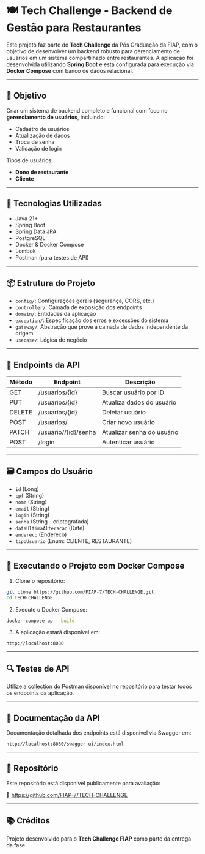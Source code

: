 # 🍽️ Tech Challenge - Backend de Gestão para Restaurantes

Este projeto faz parte do **Tech Challenge** da Pós Graduação da FIAP, com o objetivo de desenvolver um backend robusto para gerenciamento de usuários em um sistema compartilhado entre restaurantes. A aplicação foi desenvolvida utilizando **Spring Boot** e está configurada para execução via **Docker Compose** com banco de dados relacional.

---

## 📌 Objetivo

Criar um sistema de backend completo e funcional com foco no **gerenciamento de usuários**, incluindo:

- Cadastro de usuários
- Atualização de dados
- Troca de senha
- Validação de login

Tipos de usuários:
- **Dono de restaurante**
- **Cliente**

---

## 🧰 Tecnologias Utilizadas

- Java 21+
- Spring Boot
- Spring Data JPA
- PostgreSQL
- Docker & Docker Compose
- Lombok
- Postman (para testes de API)

---

## 📦 Estrutura do Projeto

- `config/`: Configurações gerais (segurança, CORS, etc.)
- `controller/`: Camada de exposição dos endpoints
- `domain/`: Entidades da aplicação
- `exception/`: Especificação dos erros e excessões do sistema
- `gateway/`: Abstração que prove a camada de dados independente da origem 
- `usecase/`: Lógica de negócio

---

## 🧪 Endpoints da API

| Método | Endpoint          | Descrição                        |
|--------|-------------------|----------------------------------|
| GET    | /usuarios/{id}     | Buscar usuário por ID         |
| PUT    | /usuarios/{id}     | Atualiza dados do usuário         |
| DELETE    | /usuarios/{id}     | Deletar usuário         |
| POST    | /usuarios/     | Criar novo usuário         |
| PATCH    | /usuario//{id}/senha     | Atualizar senha do usuário         |
| POST    | /login     | Autenticar usuário         |
---

## 🗃️ Campos do Usuário

- `id` (Long)
- `cpf` (String)
- `nome` (String)
- `email` (String)
- `login` (String)
- `senha` (String - criptografada)
- `dataUltimaAlteracao` (Date)
- `endereco` (Endereco)
- `tipoUsuario` (Enum: CLIENTE, RESTAURANTE)

---

## 🚀 Executando o Projeto com Docker Compose

1. Clone o repositório:
```bash
git clone https://github.com/FIAP-7/TECH-CHALLENGE.git
cd TECH-CHALLENGE
```

2. Execute o Docker Compose:
```bash
docker-compose up --build
```

3. A aplicação estará disponível em:
```
http://localhost:8080
```

---

## 🔍 Testes de API

Utilize a [collection do Postman](./documentacao/postaman-collections/Tech-Challenge.postman_collection.json) disponível no repositório para testar todos os endpoints da aplicação.

---

## 🧾 Documentação da API

Documentação detalhada dos endpoints está disponível via Swagger em:
```
http://localhost:8080/swagger-ui/index.html
```

---

## 📁 Repositório

Este repositório está disponível publicamente para avaliação:

🔗 https://github.com/FIAP-7/TECH-CHALLENGE

---

## 📚 Créditos

Projeto desenvolvido para o **Tech Challenge FIAP** como parte da entrega da fase.
